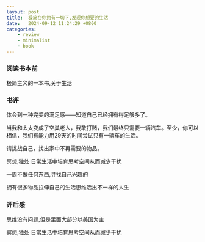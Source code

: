 ```yaml
---
layout: post
title:  极简在你拥有一切下,发现你想要的生活
date:   2024-09-12 11:24:29 +0800
categories: 
    - review 
    - minimalist
    - book
---
```


### 阅读书本前

极简主义的一本书,关于生活

### 书评

体会到一种完美的满足感——知道自己已经拥有得足够多了。

当我和太太变成了空巢老人，我敢打赌，我们最终只需要一辆汽车。至少，你可以相信，我们有能力用29天的时间尝试只有一辆车的生活。

请挑战自己，找出家中不再需要的物品。

冥想,独处 日常生活中培育思考空间从而减少干扰

一周不做任何东西,寻找自己兴趣的

拥有很多物品拉伸自己的生活思维活出不一样的人生

### 评后感

思维没有问题,但是里面大部分以美国为主

冥想,独处 日常生活中培育思考空间从而减少干扰